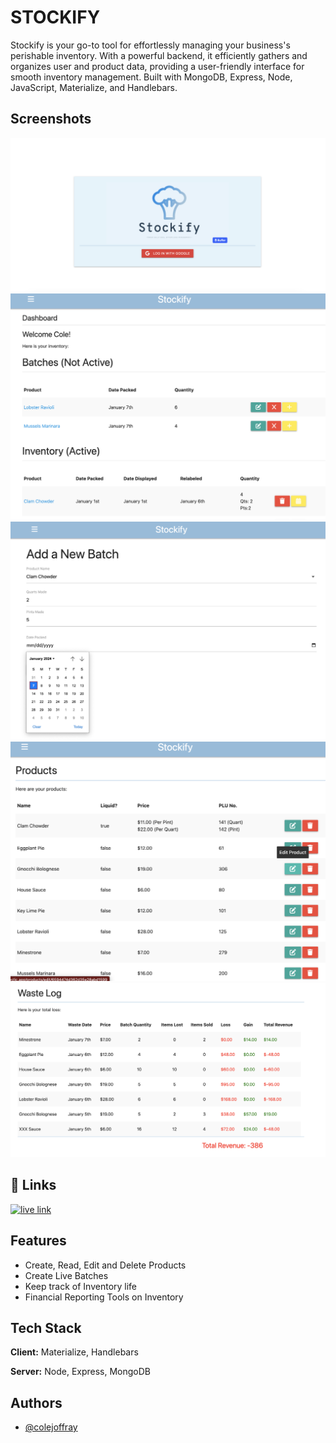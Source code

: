
# STOCKIFY

Stockify is your go-to tool for effortlessly managing your business's perishable inventory. With a powerful backend, it efficiently gathers and organizes user and product data, providing a user-friendly interface for smooth inventory management. Built with MongoDB, Express, Node, JavaScript, Materialize, and Handlebars.


## Screenshots

![login](/public/assets/login.png)
![dashboard](/public/assets/dashboard.png)
![add batch](/public/assets/add-batch.png)
![products](/public/assets/product.png)
![waste log](/public/assets/waste-log.png)



## 🔗 Links
[![live link]( https://img.shields.io/badge/live%20-site%20-blue)](https://stockify.cyclic.app/)



## Features

- Create, Read, Edit and Delete Products
- Create Live Batches
- Keep track of Inventory life
- Financial Reporting Tools on Inventory


## Tech Stack

**Client:** Materialize, Handlebars

**Server:** Node, Express, MongoDB


## Authors

- [@colejoffray](https://www.github.com/colejoffray)

